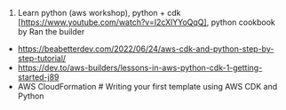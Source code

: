 1. Learn python (aws workshop), python + cdk [https://www.youtube.com/watch?v=I2cXlYYoQqQ], python cookbook by Ran the builder
- https://beabetterdev.com/2022/06/24/aws-cdk-and-python-step-by-step-tutorial/
- https://dev.to/aws-builders/lessons-in-aws-python-cdk-1-getting-started-j89
- AWS CloudFormation # Writing your first template using AWS CDK and Python